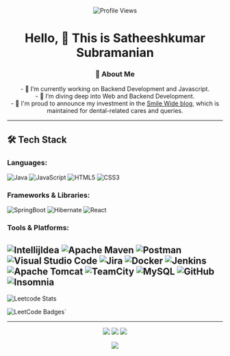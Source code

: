 <p align="center">
  <img src="https://komarev.com/ghpvc/?username=jsatheesh568&label=PROFILE+VIEWS&color=0e75b6&style=flat" alt="Profile Views">
</p>

<h1 align="center"> Hello, 👋 This is Satheeshkumar Subramanian </h1>


<h3 align="center">🚀 About Me</h3>
<p align="center">
  - 🔭 I’m currently working on Backend Development and Javascript.<br>
  - 🌱 I’m diving deep into Web and Backend Development.<br>
  - 🌱 I'm proud to announce my investment in the  <a href="https://smile-wide.co.in/">Smile Wide blog</a>, which is maintained for dental-related cares and queries.<br>

</p>



---
## 🛠️ Tech Stack

### Languages:
![Java](https://img.shields.io/badge/Java-ED8B00?style=for-the-badge&logo=openjdk&logoColor=white)
![JavaScript](https://img.shields.io/badge/JavaScript-F7DF1E?style=flat-square&logo=javascript&logoColor=black)
![HTML5](https://img.shields.io/badge/HTML5-E34F26?style=flat-square&logo=html5&logoColor=white)
![CSS3](https://img.shields.io/badge/CSS3-1572B6?style=flat-square&logo=css3&logoColor=white)

### Frameworks & Libraries:
![SpringBoot](https://img.shields.io/badge/SpringBoot-6DB33F?style=flat-square&logo=Spring&logoColor=white)
![Hibernate](https://img.shields.io/badge/Hibernate-59666C?style=for-the-badge&logo=Hibernate&logoColor=white)
![React](https://img.shields.io/badge/react-%2320232a.svg?style=for-the-badge&logo=react&logoColor=%2361DAFB)


### Tools & Platforms:
![IntellijIdea](https://img.shields.io/badge/Intellij%20Idea-000?logo=intellij-idea&style=for-the-badge)
![Apache Maven](https://img.shields.io/badge/Apache%20Maven-C71A36?style=for-the-badge&logo=Apache%20Maven&logoColor=white)
![Postman](https://img.shields.io/badge/Postman-FF6C37?style=for-the-badge&logo=postman&logoColor=white)
![Visual Studio Code](https://img.shields.io/badge/Visual%20Studio%20Code-0078d7.svg?style=for-the-badge&logo=visual-studio-code&logoColor=white)
![Jira](https://img.shields.io/badge/jira-%230A0FFF.svg?style=for-the-badge&logo=jira&logoColor=white)
![Docker](https://img.shields.io/badge/docker-%230db7ed.svg?style=for-the-badge&logo=docker&logoColor=white)
![Jenkins](https://img.shields.io/badge/jenkins-%232C5263.svg?style=for-the-badge&logo=jenkins&logoColor=white)
![Apache Tomcat](https://img.shields.io/badge/apache%20tomcat-%23F8DC75.svg?style=for-the-badge&logo=apache-tomcat&logoColor=black)
![TeamCity](https://img.shields.io/badge/teamcity-000000.svg?style=for-the-badge&logo=teamcity&logoColor=white)
![MySQL](https://img.shields.io/badge/mysql-%2300f.svg?style=for-the-badge&logo=mysql&logoColor=white)
![GitHub](https://img.shields.io/badge/github-%23121011.svg?style=for-the-badge&logo=github&logoColor=white)
![Insomnia](https://img.shields.io/badge/Insomnia-black?style=for-the-badge&logo=insomnia&logoColor=5849BE)
-------
![Leetcode Stats](https://leetcard.jacoblin.cool/satheeshkumar18)

![LeetCode Badges](https://leetcode-badge-showcase.vercel.app/api?username=satheeshkumar18)`


---

<p align="center">
  <img src="https://github-readme-stats.vercel.app/api?username=jsatheesh568&theme=dark&hide_border=false&include_all_commits=true&count_private=true">
  <img src="https://github-readme-streak-stats.herokuapp.com/?user=jsatheesh568&theme=dark&hide_border=false">
  <img src="https://github-readme-stats.vercel.app/api/top-langs/?username=jsatheesh568&theme=dark&hide_border=false&include_all_commits=true&count_private=true&layout=compact">
</p>

<p align="center">
  <img src="https://github-profile-trophy.vercel.app/?username=jsatheesh568&theme=radical&no-frame=false&no-bg=false&margin-w=4">
</p>
